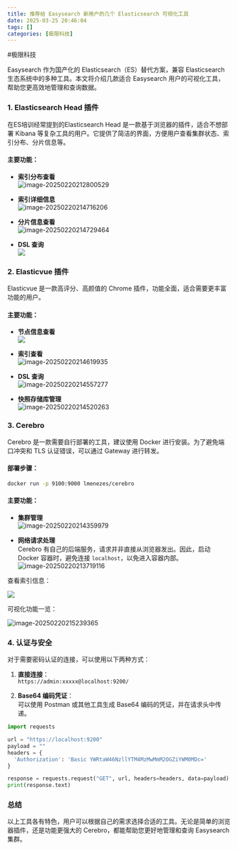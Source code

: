 ```yaml
---
title: 推荐给 Easysearch 新用户的几个 Elasticsearch 可视化工具
date: 2025-03-25 20:46:04
tags: []
categories: [极限科技]
---
```

#极限科技

Easysearch 作为国产化的 Elasticsearch（ES）替代方案，兼容 Elasticsearch 生态系统中的多种工具。本文将介绍几款适合 Easysearch 用户的可视化工具，帮助您更高效地管理和查询数据。

### 1. Elasticsearch Head 插件

在ES培训经常提到的Elasticsearch Head 是一款基于浏览器的插件，适合不想部署 Kibana 等复杂工具的用户。它提供了简洁的界面，方便用户查看集群状态、索引分布、分片信息等。

#### 主要功能：
- **索引分布查看**  
  ![image-20250220212800529](https://raw.githubusercontent.com/Xu-Hardy/picgo-imh/master/image-20250220212800529.png)

- **索引详细信息**  
  ![image-20250220214716206](https://raw.githubusercontent.com/Xu-Hardy/picgo-imh/master/image-20250220214716206.png)

- **分片信息查看**  
  ![image-20250220214729464](https://raw.githubusercontent.com/Xu-Hardy/picgo-imh/master/image-20250220214729464.png)

- **DSL 查询**  
  ![](https://raw.githubusercontent.com/Xu-Hardy/picgo-imh/master/image-20250220214752552.png)

### 2. Elasticvue 插件

Elasticvue 是一款高评分、高颜值的 Chrome 插件，功能全面，适合需要更丰富功能的用户。

#### 主要功能：
- **节点信息查看**  
  ![](https://raw.githubusercontent.com/Xu-Hardy/picgo-imh/master/image-20250220214619935.png)

- **索引查看**  
  ![image-20250220214619935](https://raw.githubusercontent.com/Xu-Hardy/picgo-imh/master/image-20250220214619935.png)

- **DSL 查询**  
  ![image-20250220214557277](https://raw.githubusercontent.com/Xu-Hardy/picgo-imh/master/image-20250220214557277.png)

- **快照存储库管理**  
  ![image-20250220214520263](https://raw.githubusercontent.com/Xu-Hardy/picgo-imh/master/image-20250220214520263.png)

### 3. Cerebro

Cerebro 是一款需要自行部署的工具，建议使用 Docker 进行安装。为了避免端口冲突和 TLS 认证错误，可以通过 Gateway 进行转发。

#### 部署步骤：
```bash
docker run -p 9100:9000 lmenezes/cerebro
```

#### 主要功能：
- **集群管理**  
  ![image-20250220214359979](https://raw.githubusercontent.com/Xu-Hardy/picgo-imh/master/image-20250220214359979.png)

- **网络请求处理**  
  Cerebro 有自己的后端服务，请求并非直接从浏览器发出。因此，启动 Docker 容器时，避免连接 `localhost`，以免进入容器内部。  
  ![image-20250220213719116](https://raw.githubusercontent.com/Xu-Hardy/picgo-imh/master/image-20250220213719116.png)
  
查看索引信息：


![](https://fastly.jsdelivr.net/gh/bucketio/img2@main/2025/02/20/1740059765108-238d61b9-8cb7-419e-be71-65729cfa146d.png)


可视化功能一览：

![image-20250220215239365](https://raw.githubusercontent.com/Xu-Hardy/picgo-imh/master/image-20250220215239365.png)

### 4. 认证与安全

对于需要密码认证的连接，可以使用以下两种方式：
1. **直接连接**：  
   `https://admin:xxxxx@localhost:9200/`

2. **Base64 编码凭证**：  
   可以使用 Postman 或其他工具生成 Base64 编码的凭证，并在请求头中传递。

```python
import requests

url = "https://localhost:9200"
payload = ""
headers = {
  'Authorization': 'Basic YWRtaW46NzllYTM4MzMwMmM2OGZiYWM0MDc='
}

response = requests.request("GET", url, headers=headers, data=payload)
print(response.text)
```

### 总结

以上工具各有特色，用户可以根据自己的需求选择合适的工具。无论是简单的浏览器插件，还是功能更强大的 Cerebro，都能帮助您更好地管理和查询 Easysearch 集群。